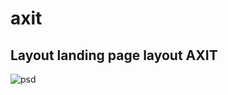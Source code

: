 # axit
## Layout landing page layout AXIT
![psd](https://cdn.freebiesbug.com/wp-content/uploads/2015/10/axit-free-psd-template-580x2325.jpg)
